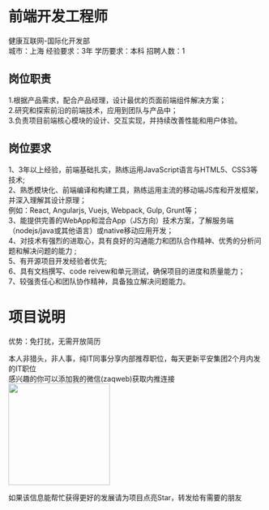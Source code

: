 # 前端开发工程师
健康互联网-国际化开发部  
城市：上海 经验要求：3年 学历要求：本科  招聘人数：1

## 岗位职责
1.根据产品需求，配合产品经理，设计最优的页面前端组件解决方案；   
2.研究和探索前沿的前端技术，应用到团队与产品中；   
3.负责项目前端核心模块的设计、交互实现，并持续改善性能和用户体验。

## 岗位要求
1、3年以上经验，前端基础扎实，熟练运用JavaScript语言与HTML5、CSS3等技术;    
2、熟悉模块化、前端编译和构建工具，熟练运用主流的移动端JS库和开发框架，并深入理解其设计原理；   
例如：React, Angularjs, Vuejs, Webpack, Gulp, Grunt等；   
3、能提供完善的WebApp和混合App（JS方向）技术方案，了解服务端（nodejs/java或其他语言）或native移动应用开发；   
4、对技术有强烈的进取心，具有良好的沟通能力和团队合作精神、优秀的分析问题和解决问题的能力 ;   
5、有开源项目开发经验者优先;   
6、具有文档撰写、code reivew和单元测试，确保项目的进度和质量能力；   
7、较强责任心和团队协作精神，具备独立解决问题能力。

# 项目说明

优势：免打扰，无需开放简历

本人非猎头，非人事，纯IT同事分享内部推荐职位，每天更新平安集团2个月内发的IT职位  
感兴趣的你可以添加我的微信(zaqweb)获取内推连接  
<img src="https://github.com/zaqweb/PA-IT-JOBS/blob/master/WechatICode.jpeg"  height="200" width="200">

如果该信息能帮忙获得更好的发展请为项目点亮Star，转发给有需要的朋友




